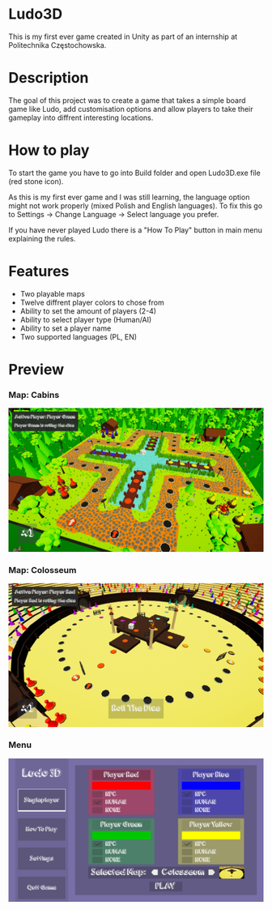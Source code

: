 # Ludo3D
This is my first ever game created in Unity as part of an internship at Politechnika Częstochowska.

# Description
The goal of this project was to create a game that takes a simple board game like Ludo, add customisation options and allow players to take their gameplay into diffrent interesting locations.

# How to play
To start the game you have to go into Build folder and open Ludo3D.exe file (red stone icon).

As this is my first ever game and I was still learning, the language option might not work properly (mixed Polish and English languages).
To fix this go to Settings -> Change Language -> Select language you prefer.

If you have never played Ludo there is a "How To Play" button in main menu explaining the rules.

# Features
* Two playable maps
* Twelve diffrent player colors to chose from
* Ability to set the amount of players (2-4)
* Ability to select player type (Human/AI)
* Ability to set a player name
* Two supported languages (PL, EN)

# Preview
### Map: Cabins

![](Images/Game_Play.png)

### Map: Colosseum

![](Images/Colloseum.png)

### Menu

![](Images/Starting_Options.png)

